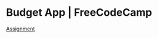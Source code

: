 # Budget App | FreeCodeCamp
[Assignment](https://www.freecodecamp.org/learn/scientific-computing-with-python/scientific-computing-with-python-projects/budget-app)
